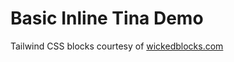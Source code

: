 # Basic Inline Tina Demo

Tailwind CSS blocks courtesy of [wickedblocks.com](https://blocks.wickedtemplates.com/)
